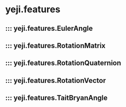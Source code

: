 # yeji.features

## ::: yeji.features.EulerAngle

## ::: yeji.features.RotationMatrix

## ::: yeji.features.RotationQuaternion

## ::: yeji.features.RotationVector

## ::: yeji.features.TaitBryanAngle
